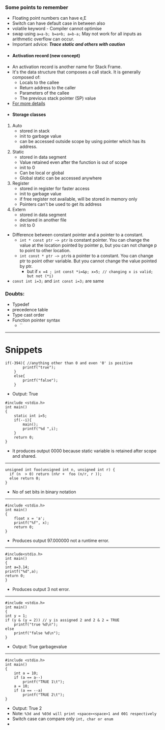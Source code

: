 ### Some points to remember
- Floating point numbers can have e,E
- Switch can have default case in between also
- volatile keyword - Compiler cannot optimise
- swap using ` a=a-b; b=a+b; a=b-a; ` May not work for all inputs as arithmetic overflow can occur.
- Important advice: ***Trace static and others with caution*** 
- #### Activation record (new concept)
- An activation record is another name for Stack Frame.
- It's the data structure that composes a call stack. It is generally composed of:
    - Locals to the callee
    - Return address to the caller
    - Parameters of the callee
    - The previous stack pointer (SP) value
- [For more details](https://stackoverflow.com/questions/1266233/what-is-activation-record-in-the-context-of-c-and-c)
- #### Storage classes
1. Auto
    - stored in stack
    - init to garbage value
    - can be accessed outside scope by using pointer which has its address.
1. Static
    - stored in data segment
    - Value retained even after the function is out of scope
    - init to 0
    - Can be local or global
    - Global static can be accessed anywhere
1. Register
    - stored in register for faster access
    - init to garbage value
    - if free register not available, will be stored in memory only
    - Pointers can't be used to get its address
1. Extern
    - stored in data segment
    - declared in another file
    - init to 0
- Difference between constant pointer and a pointer to a constant. 
    - `int * const ptr —> ptr` is constant pointer. You can change the value at the location pointed by pointer p, but you can not change p to point to other location.
    - ` int const * ptr —> ptr `is a pointer to a constant. You can change ptr to point other variable. But you cannot change the value pointed by ptr.
        - but if `x =4 ; int const *i=&p; x=5; // changing x is valid; but not (*i)` 
- `const int i=3;` and `int const i=3;` are same



### Doubts:
- Typedef
- precedence table
- Type cast order
-  Function pointer syntax
    - `` 

---
# Snippets
```
if(-394){ //anything other than 0 and even '0' is positive
        printf("true");
    }
    else{
        printf("false");
    }
```
- Output: True

```
#include <stdio.h>
int main()
{
    static int i=5;
    if(--i){
        main();
        printf("%d ",i);
    }
    return 0;
}
```
- It produces output 0000 because static variable is retained after scope and shared. 
---
```
unsigned int foo(unsigned int n, unsigned int r) { 
  if (n  > 0) return (n%r +  foo (n/r, r )); 
  else return 0; 
} 
```
- No of set bits in binary notation
---
```
#include <stdio.h>
int main()
{
    float x = 'a';
    printf("%f", x);
    return 0;
} 
```
- Produces output 97.000000 not a runtime error.
---
```
#include<stdio.h>
int main() 
{
int a=3.14;
printf("%d",a);
return 0;
}
```

- Produces output 3 not error. 
--- 
```
#include <stdio.h>
int main()
{
int y = 1;
if (y & (y = 2)) // y is assigned 2 and 2 & 2 = TRUE
    printf("true %d\n");
else
    printf("false %d\n");
}
```
- Output: True garbagevalue
---
```
#include <stdio.h>
int main()
{
    int a = 10;
    if (a == a--)
        printf("TRUE 1\t");
    a = 10;
    if (a == --a)
        printf("TRUE 2\t");
}
```
- Output: True 2
- Note: `%3d and %03d will print <space><space>1 and 001 respectively`
- Switch case can compare only `int, char or enum`
- 
